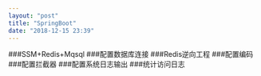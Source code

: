 ```yaml
---
layout: "post"
title: "SpringBoot"
date: "2018-12-15 23:39"
---
```


###SSM+Redis+Mqsql
###配置数据库连接
###Redis逆向工程
###配置编码
###配置拦截器
###配置系统日志输出
###统计访问日志
